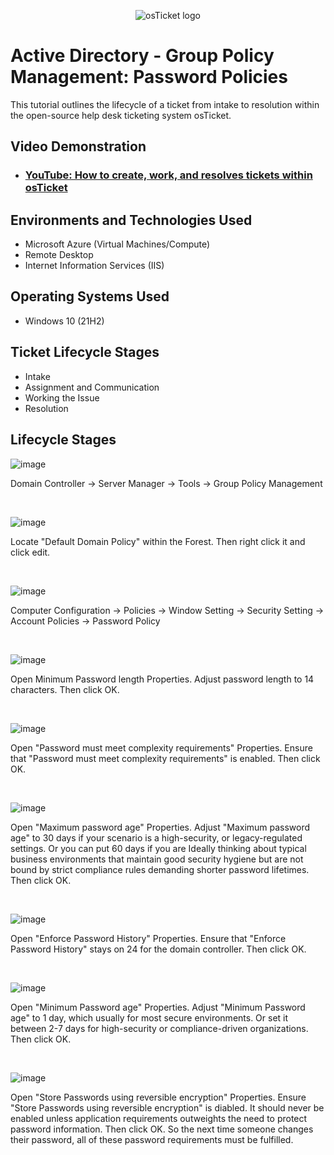 <p align="center">
<img src="https://i.imgur.com/Clzj7Xs.png" alt="osTicket logo"/>
</p>

<h1>Active Directory - Group Policy Management: Password Policies</h1>
This tutorial outlines the lifecycle of a ticket from intake to resolution within the open-source help desk ticketing system osTicket.<br />


<h2>Video Demonstration</h2>

- ### [YouTube: How to create, work, and resolves tickets within osTicket](https://www.youtube.com)

<h2>Environments and Technologies Used</h2>

- Microsoft Azure (Virtual Machines/Compute)
- Remote Desktop
- Internet Information Services (IIS)

<h2>Operating Systems Used </h2>

- Windows 10</b> (21H2)

<h2>Ticket Lifecycle Stages</h2>

- Intake
- Assignment and Communication
- Working the Issue
- Resolution

<h2>Lifecycle Stages</h2>

<p>

![image](https://github.com/user-attachments/assets/102870fa-43ca-4c71-a73c-8dbce9327109)
</p>
<p>
Domain Controller -> Server Manager -> Tools -> Group Policy Management 

</p>
<br />

<p>

![image](https://github.com/user-attachments/assets/e1ae9225-5f31-4179-b176-5227a4f442f5)


</p>
<p>
Locate "Default Domain Policy" within the Forest. Then right click it and click edit.

</p>
<br />

<p>

![image](https://github.com/user-attachments/assets/44894f54-01e9-401e-94c0-79d1a3c7cf78)

</p>
<p>
Computer Configuration -> Policies -> Window Setting -> Security Setting -> Account Policies -> Password Policy
</p>
<br />

<p>

![image](https://github.com/user-attachments/assets/bc688b31-7d36-4edf-ab4f-bef5ab2a741c)

</p>
<p>
Open Minimum Password length Properties. Adjust password length to 14 characters. Then click OK.
</p>
<br />

<p>

![image](https://github.com/user-attachments/assets/7bb4895e-ee06-4d2d-b7e1-a1b72998df85)

</p>
<p>
Open "Password must meet complexity requirements" Properties. Ensure that "Password must meet complexity requirements" is enabled. Then click OK.

</p>
<br />

<p>

![image](https://github.com/user-attachments/assets/486e78b4-257d-4f84-b9cd-811e774c63c3)


</p>
<p>
Open "Maximum password age" Properties. Adjust "Maximum password age" to 30 days if your scenario is a high-security, or legacy-regulated settings. Or you can put 60 days if you are Ideally thinking about typical business environments that maintain good security hygiene but are not bound by strict compliance rules demanding shorter password lifetimes. Then click OK.

</p>
<br />

<p>

![image](https://github.com/user-attachments/assets/3c639423-8a55-4769-9554-089ba9fc2509)

</p>
<p>
Open "Enforce Password History" Properties. Ensure that "Enforce Password History" stays on 24 for the domain controller. Then click OK.

</p>
<br />

<p>

![image](https://github.com/user-attachments/assets/2f8c4008-45f7-440a-8ce1-204c1f877d09)


</p>
<p>
Open "Minimum Password age" Properties. Adjust "Minimum Password age" to 1 day, which usually for most secure environments. Or set it between 2-7 days for high-security or compliance-driven organizations. Then click OK.

</p>
<br />

<p>

![image](https://github.com/user-attachments/assets/bdf7366c-0081-4133-aef2-e1aa22c61318)

</p>
<p>
Open "Store Passwords using reversible encryption" Properties. Ensure "Store Passwords using reversible encryption" is diabled. It should never be enabled unless application requirements outweights the need to protect password information. Then click OK. So the next time someone changes their password, all of these password requirements must be fulfilled.

</p>
<br />

